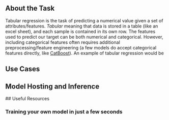 ## About the Task

Tabular regression is the task of predicting a numerical value given a set of attributes/features. *Tabular* meaning that data is stored in a table (like an excel sheet), and each sample is contained in its own row. The features used to predict our target can be both numerical and categorical. However, including categorical features often requires  additional preprocessing/feature engineering (a few models do accept categorical features directly, like [CatBoost](https://catboost.ai/)). An example of tabular regression would be

## Use Cases



## Model Hosting and Inference



## Useful Resources



### Training your own model in just a few seconds
